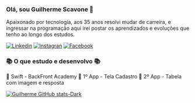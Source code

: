 ### Olá, sou Guilherme Scavone 👋

  Apaixonado por tecnologia, aos 35 anos resolvi mudar de carreira, e ingressar na programação aqui irei postar os aprendizados e evoluções que tenho ao longo dos estudos.
  
[![Linkedin](https://img.shields.io/badge/LinkedIn-0077B5?style=for-the-badge&logo=linkedin&logoColor=white)](https://www.linkedin.com/in/guilhermescavone/)
[![Instagran](https://img.shields.io/badge/Instagram-E4405F?style=for-the-badge&logo=instagram&logoColor=white)](https://www.instagram.com/guiscavone/)
[![Facebook](https://img.shields.io/badge/Facebook-1877F2?style=for-the-badge&logo=facebook&logoColor=white)](https://facebook.com/guiscavone)

### 📚 O que estudo e desenvolvo 📚

    Swift - BackFront Academy
 📱  1º App - Tela Cadastro
 📱  2º App - Tabela com imagem e resposta



[![Guilherme GitHub stats-Dark](https://github-readme-stats.vercel.app/api?username=GuiScavone&show_icons=true&theme=dark#gh-dark-mode-only)](https://github.com/GuiScavone/github-readme-stats#gh-dark-mode-only)


